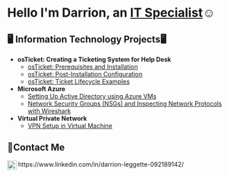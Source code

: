 <h1>Hello I'm Darrion, an <a href="https://www.linkedin.com/in/joel-joseph-768b8a270/">IT Specialist</a>☺</h1>

<h2>🖥️ Information Technology Projects🖥</h2>

- <b> osTicket: Creating a Ticketing System for Help Desk </b>
  - [osTicket: Prerequisites and Installation](https://github.com/TheRealest4life/osticket-prereqs.git)
  - [osTicket: Post-Installation Configuration](https://github.com/TheRealest4life/post-install-config.git)
  - [osTicket: Ticket Lifecycle Examples](https://github.com/TheRealest4life/ticket-lifecycle.git)
- <b>Microsoft Azure</b>
  - [Setting Up Active Directory using Azure VMs](https://github.com/TheRealest4life/Configuring-Active-Directory-On-Premises-Within-Azure.git)
  - [Network Security Groups (NSGs) and Inspecting Network Protocols with Wireshark](https://github.com/TheRealest4life/azure-network-protocols.git)
- <b>Virtual Private Network</b>
  - [VPN Setup in Virtual Machine ](https://github.com/joeljjoseph1998/Setting-UP-A-VPN)

<h2>📩Contact Me</h2>

<img align="left" alt="Josh | LinkedIn" width="22px" src="https://cdn.jsdelivr.net/npm/simple-icons@v3/icons/linkedin.svg" />
https://www.linkedin.com/in/darrion-leggette-092189142/
